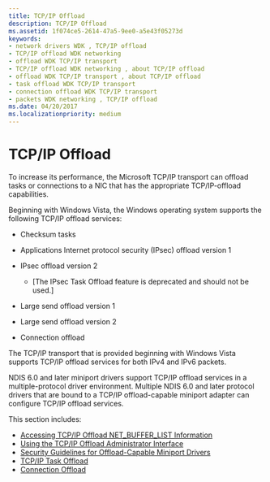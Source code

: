 ```yaml
---
title: TCP/IP Offload
description: TCP/IP Offload
ms.assetid: 1f074ce5-2614-47a5-9ee0-a5e43f05273d
keywords:
- network drivers WDK , TCP/IP offload
- TCP/IP offload WDK networking
- offload WDK TCP/IP transport
- TCP/IP offload WDK networking , about TCP/IP offload
- offload WDK TCP/IP transport , about TCP/IP offload
- task offload WDK TCP/IP transport
- connection offload WDK TCP/IP transport
- packets WDK networking , TCP/IP offload
ms.date: 04/20/2017
ms.localizationpriority: medium
---
```


# TCP/IP Offload





To increase its performance, the Microsoft TCP/IP transport can offload tasks or connections to a NIC that has the appropriate TCP/IP-offload capabilities.

Beginning with Windows Vista, the Windows operating system supports the following TCP/IP offload services:

-   Checksum tasks

-   Applications Internet protocol security (IPsec) offload version 1

-   IPsec offload version 2
    - \[The IPsec Task Offload feature is deprecated and should not be used.\]

-   Large send offload version 1

-   Large send offload version 2

-   Connection offload

The TCP/IP transport that is provided beginning with Windows Vista supports TCP/IP offload services for both IPv4 and IPv6 packets.

NDIS 6.0 and later miniport drivers support TCP/IP offload services in a multiple-protocol driver environment. Multiple NDIS 6.0 and later protocol drivers that are bound to a TCP/IP offload-capable miniport adapter can configure TCP/IP offload services.

This section includes:

-   [Accessing TCP/IP Offload NET\_BUFFER\_LIST Information](accessing-tcp-ip-offload-net-buffer-list-information.md)
-   [Using the TCP/IP Offload Administrator Interface](using-the-tcp-ip-offload-administrator-interface.md)
-   [Security Guidelines for Offload-Capable Miniport Drivers](security-guidelines-for-offload-capable-miniport-drivers.md)
-   [TCP/IP Task Offload](task-offload.md)
-   [Connection Offload](connection-offload.md)

 

 





